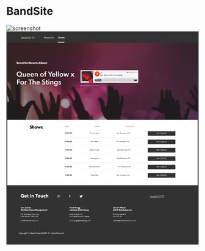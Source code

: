 # BandSite

![screenshot](https://github.com/Jagm33t/BandSite/blob/master/assets/Images/screenreadme.png)
![shows](https://github.com/Jagm33t/BandSite/blob/master/assets/Images/screenshotshows.png)
